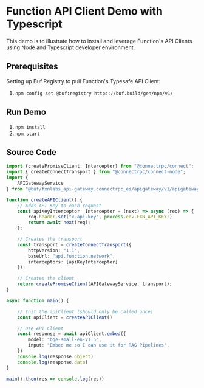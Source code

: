 # Function API Client Demo with Typescript
This demo is to illustrate how to install and leverage Function's API Clients using Node and Typescript developer environment.

## Prerequisites
Setting up Buf Registry to pull Function's Typesafe API Client:
1. `npm config set @buf:registry https://buf.build/gen/npm/v1/`

## Run Demo
1. `npm install`
2. `npm start`

## Source Code
```typescript
import {createPromiseClient, Interceptor} from "@connectrpc/connect";
import { createConnectTransport } from "@connectrpc/connect-node";
import {
    APIGatewayService
} from "@buf/fxnlabs_api-gateway.connectrpc_es/apigateway/v1/apigateway_connect.js";

function createAPIClient() {
    // Adds API Key to each request
    const apiKeyInterceptor: Interceptor = (next) => async (req) => {
        req.header.set("x-api-key", process.env.FXN_API_KEY!)
        return await next(req);
    };

    // Creates the transport
    const transport = createConnectTransport({
        httpVersion: "1.1",
        baseUrl: "api.function.network",
        interceptors: [apiKeyInterceptor]
    });

    // Creates the client
    return createPromiseClient(APIGatewayService, transport);
}

async function main() {

    // Init the apiClient (should only be called once)
    const apiClient = createAPIClient()

    // Use API Client
    const response = await apiClient.embed({
        model: "bge-small-en-v1.5",
        input: "Embed me so I can use it for RAG Pipelines",
    })
    console.log(response.object)
    console.log(response.data)
}

main().then(res => console.log(res))
```
